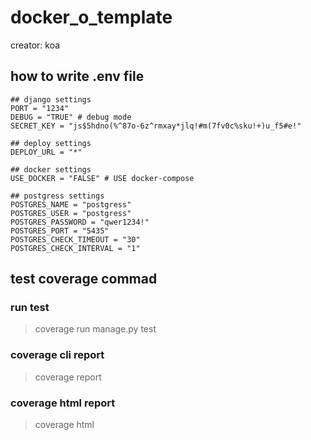 # docker_o_template

creator: koa

## how to write .env file
```
## django settings
PORT = "1234"
DEBUG = "TRUE" # debug mode
SECRET_KEY = "js$5hdno(%^87o-6z^rmxay*jlq!#m(7fv0c%sku!+)u_f5#e!"

## deploy settings
DEPLOY_URL = "*"

## docker settings
USE_DOCKER = "FALSE" # USE docker-compose

## postgress settings
POSTGRES_NAME = "postgress"
POSTGRES_USER = "postgress"
POSTGRES_PASSWORD = "qwer1234!"
POSTGRES_PORT = "5435"
POSTGRES_CHECK_TIMEOUT = "30"
POSTGRES_CHECK_INTERVAL = "1"
```

## test coverage commad
### run test
> coverage run  manage.py test

### coverage cli report
> coverage report

### coverage html report
> coverage html